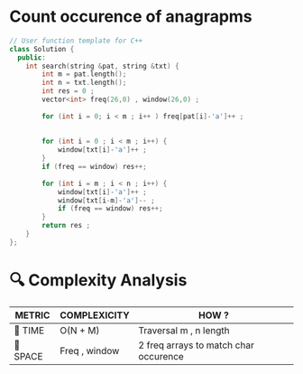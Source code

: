 # Count occurence of anagrapms 

```cpp
// User function template for C++
class Solution {
  public:
    int search(string &pat, string &txt) {
        int m = pat.length();
        int n = txt.length();
        int res = 0 ;
        vector<int> freq(26,0) , window(26,0) ;
        
        for (int i = 0; i < m ; i++ ) freq[pat[i]-'a']++ ;
        
        
        for (int i = 0 ; i < m ; i++) {
            window[txt[i]-'a']++ ;
        }
        if (freq == window) res++;
        
        for (int i = m ; i < n ; i++) {
            window[txt[i]-'a']++ ;
            window[txt[i-m]-'a']-- ;
            if (freq == window) res++;
        }
        return res ;
    }
};
```

# 🔍 Complexity Analysis

| METRIC   | COMPLEXICITY  |    HOW ? |
|-----------|-------------|------------|
| 🧭 TIME  |  O(N + M)    |  Traversal m , n length    |
| 🧠 SPACE |  Freq , window        |   2 freq arrays to match char occurence |
